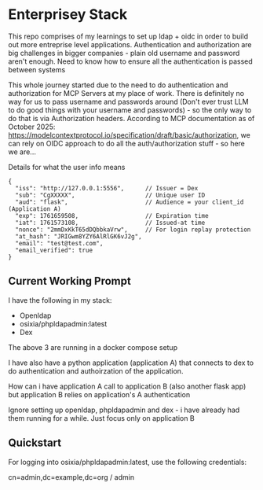 # Enterprisey Stack

This repo comprises of my learnings to set up ldap + oidc in order to build out more entreprise level applications. Authentication and authorization are big challenges in bigger companies - plain old username and password aren't enough. Need to know how to ensure all the authentication is passed between systems

This whole journey started due to the need to do authentication and authorization for MCP Servers at my place of work. There is definitely no way for us to pass username and passwords around (Don't ever trust LLM to do good things with your username and passwords) - so the only way to do that is via Authorization headers. According to MCP documentation as of October 2025: https://modelcontextprotocol.io/specification/draft/basic/authorization, we can rely on OIDC approach to do all the auth/authorization stuff - so here we are...

Details for what the user info means

```
{
  "iss": "http://127.0.0.1:5556",      // Issuer = Dex
  "sub": "CgXXXXX",                    // Unique user ID
  "aud": "flask",                      // Audience = your client_id (Application A)
  "exp": 1761659508,                   // Expiration time
  "iat": 1761573108,                   // Issued-at time
  "nonce": "2mmDxKkT65dDQbbkaVrw",     // For login replay protection
  "at_hash": "JRIGwm8YZY6AlRlGK6vJ2g",
  "email": "test@test.com",
  "email_verified": true
}
```

## Current Working Prompt

I have the following in my stack:

- Openldap
- osixia/phpldapadmin:latest
- Dex

The above 3 are running in a docker compose setup

I have also have a python application (application A) that connects to dex to do authentication and authoirzation of the application.

How can i have application A call to application B (also another flask app) but application B relies on application's A authentication 

Ignore setting up openldap, phpldapadmin and dex - i have already had them running for a while. Just focus only on application B

## Quickstart

For logging into osixia/phpldapadmin:latest, use the following credentials:

cn=admin,dc=example,dc=org / admin